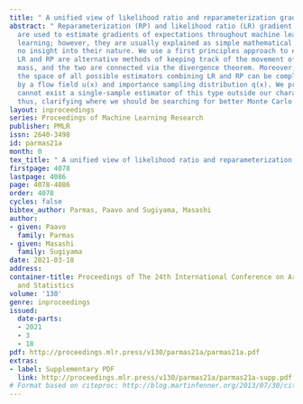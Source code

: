 ```yaml
---
title: " A unified view of likelihood ratio and reparameterization gradients "
abstract: " Reparameterization (RP) and likelihood ratio (LR) gradient estimators
  are used to estimate gradients of expectations throughout machine learning and reinforcement
  learning; however, they are usually explained as simple mathematical tricks, with
  no insight into their nature. We use a first principles approach to explain that
  LR and RP are alternative methods of keeping track of the movement of probability
  mass, and the two are connected via the divergence theorem. Moreover, we show that
  the space of all possible estimators combining LR and RP can be completely parameterized
  by a flow field u(x) and importance sampling distribution q(x). We prove that there
  cannot exist a single-sample estimator of this type outside our characterized space,
  thus, clarifying where we should be searching for better Monte Carlo gradient estimators. "
layout: inproceedings
series: Proceedings of Machine Learning Research
publisher: PMLR
issn: 2640-3498
id: parmas21a
month: 0
tex_title: " A unified view of likelihood ratio and reparameterization gradients "
firstpage: 4078
lastpage: 4086
page: 4078-4086
order: 4078
cycles: false
bibtex_author: Parmas, Paavo and Sugiyama, Masashi
author:
- given: Paavo
  family: Parmas
- given: Masashi
  family: Sugiyama
date: 2021-03-18
address:
container-title: Proceedings of The 24th International Conference on Artificial Intelligence
  and Statistics
volume: '130'
genre: inproceedings
issued:
  date-parts:
  - 2021
  - 3
  - 18
pdf: http://proceedings.mlr.press/v130/parmas21a/parmas21a.pdf
extras:
- label: Supplementary PDF
  link: http://proceedings.mlr.press/v130/parmas21a/parmas21a-supp.pdf
# Format based on citeproc: http://blog.martinfenner.org/2013/07/30/citeproc-yaml-for-bibliographies/
---
```

